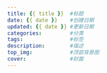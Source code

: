 ```yaml
---
title: {{ title }}  #标题
date: {{ date }}    #创建日期
updated: {{ date }} #更新日期
categories:         #分类
tags:               #标签
description:        #描述
top_img:            #顶部背景图
cover:              #封面
---
```

